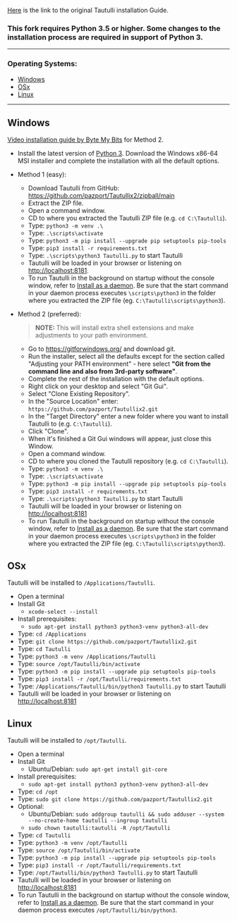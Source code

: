 [Here](https://github.com/Tautulli/Tautulli-Wiki/wiki/Installation) is the link to the original Tautulli installation Guide. 

### This fork requires Python 3.5 or higher. Some changes to the installation process are required in support of Python 3.

---
### Operating Systems:
- [Windows](#Windows)
- [OSx](#OSx)
- [Linux](#Linux)

---
## Windows
[Video installation guide by Byte My Bits](https://www.youtube.com/watch?v=G2m5UJqHYRs&feature=youtu.be) for Method 2.

* Install the latest version of [Python 3](https://www.python.org/downloads/windows/). Download the Windows x86-64 MSI installer and complete the installation with all the default options.

* Method 1 (easy):
    - Download Tautulli from GitHub: <https://github.com/pazport/Tautullix2/zipball/main>
    - Extract the ZIP file.
    - Open a command window.
    - CD to where you extracted the Tautulli ZIP file (e.g. `cd C:\Tautulli`).
    - Type: `python3 -m venv .\`
    - Type: `.\scripts\activate`
    - Type: `python3 -m pip install --upgrade pip setuptools pip-tools`
    - Type: `pip3 install -r requirements.txt`
    - Type: `.\scripts\python3 Tautulli.py` to start Tautulli
    - Tautulli will be loaded in your browser or listening on <http://localhost:8181>.
    - To run Tautulli in the background on startup without the console window, refer to [Install as a daemon](https://github.com/Tautulli/Tautulli-Wiki/wiki/Install-as-a-daemon#linux-systemd). Be sure that the start command in your daemon process executes `\scripts\python3` in the folder where you extracted the ZIP file (eg. `C:\Tautulli\scripts\python3`).    

* Method 2 (preferred):
    > **NOTE:** This will install extra shell extensions and make adjustments to your path environment.

    - Go to <https://gitforwindows.org/> and download git.
    - Run the installer, select all the defaults except for the section called "Adjusting your PATH environment" - here select **"Git from the command line and also from 3rd-party software"**.
    - Complete the rest of the installation with the default options.
    - Right click on your desktop and select "Git Gui".
    - Select "Clone Existing Repository".
    - In the "Source Location" enter: `https://github.com/pazport/Tautullix2.git`
    - In the "Target Directory" enter a new folder where you want to install Tautulli to (e.g. `C:\Tautulli`).
    - Click "Clone".
    - When it's finished a Git Gui windows will appear, just close this Window.
    - Open a command window.
    - CD to where you cloned the Tautulli repository (e.g. `cd C:\Tautulli`).
    - Type: `python3 -m venv .\`
    - Type: `.\scripts\activate`
    - Type: `python3 -m pip install --upgrade pip setuptools pip-tools`
    - Type: `pip3 install -r requirements.txt`
    - Type: `.\scripts\python3 Tautulli.py` to start Tautulli
    - Tautulli will be loaded in your browser or listening on <http://localhost:8181>
    - To run Tautulli in the background on startup without the console window, refer to [Install as a daemon](https://github.com/Tautulli/Tautulli-Wiki/wiki/Install-as-a-daemon#linux-systemd). Be sure that the start command in your daemon process executes `\scripts\python3` in the folder where you extracted the ZIP file (eg. `C:\Tautulli\scripts\python3`).    

## OSx
Tautulli will be installed to `/Applications/Tautulli`.

* Open a terminal
* Install Git  
    - `xcode-select --install`
* Install prerequisites:
    - `sudo apt-get install python3 python3-venv python3-all-dev`
* Type: `cd /Applications`
* Type: `git clone https://github.com/pazport/Tautullix2.git`
* Type: `cd Tautulli`
* Type: `python3 -m venv /Applications/Tautulli`
* Type: `source /opt/Tautulli/bin/activate`
* Type: `python3 -m pip install --upgrade pip setuptools pip-tools`
* Type: `pip3 install -r /opt/Tautulli/requirements.txt`
* Type: `/Applications/Tautulli/bin/python3 Tautulli.py` to start Tautulli
* Tautulli will be loaded in your browser or listening on <http://localhost:8181>


## Linux
Tautulli will be installed to `/opt/Tautulli`.

* Open a terminal
* Install Git  
    - Ubuntu/Debian: `sudo apt-get install git-core`
* Install prerequisites:
    - `sudo apt-get install python3 python3-venv python3-all-dev`
* Type: `cd /opt`
* Type: `sudo git clone https://github.com/pazport/Tautullix2.git`
* Optional:  
    - Ubuntu/Debian: `sudo addgroup tautulli && sudo adduser --system --no-create-home tautulli --ingroup tautulli`
    - `sudo chown tautulli:tautulli -R /opt/Tautulli`
* Type: `cd Tautulli`
* Type: `python3 -m venv /opt/Tautulli`
* Type: `source /opt/Tautulli/bin/activate`
* Type: `python3 -m pip install --upgrade pip setuptools pip-tools`
* Type: `pip3 install -r /opt/Tautulli/requirements.txt`
* Type: `/opt/Tautulli/bin/python3 Tautulli.py` to start Tautulli
* Tautulli will be loaded in your browser or listening on <http://localhost:8181>
* To run Tautulli in the background on startup without the console window, refer to [Install as a daemon](https://github.com/Tautulli/Tautulli-Wiki/wiki/Install-as-a-daemon#linux-systemd). Be sure that the start command in your daemon process executes `/opt/Tautulli/bin/python3`.
